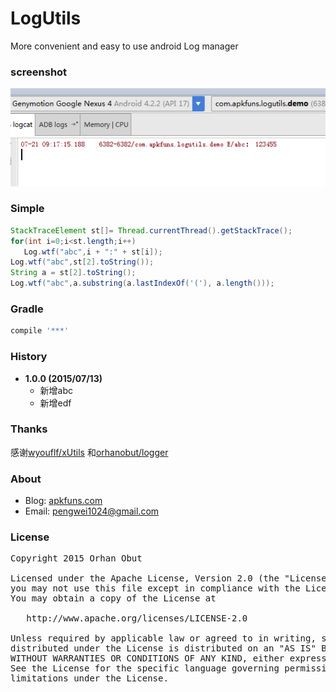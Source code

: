# LogUtils
More convenient and easy to use android Log manager

### screenshot
![截图](screenshot/screenshot01.png)

### Simple
```java
StackTraceElement st[]= Thread.currentThread().getStackTrace();
for(int i=0;i<st.length;i++)
   Log.wtf("abc",i + ":" + st[i]);
Log.wtf("abc",st[2].toString());
String a = st[2].toString();
Log.wtf("abc",a.substring(a.lastIndexOf('('), a.length()));
```

### Gradle

```groovy
compile '***'
```

### History

* **1.0.0 (2015/07/13)**
    - 新增abc
    - 新增edf

### Thanks
感谢[wyouflf/xUtils](https://github.com/wyouflf/xUtils) 和[orhanobut/logger](https://github.com/orhanobut/logger)

### About
* Blog: [apkfuns.com](http://apkfuns.com)
* Email: [pengwei1024@gmail.com](http://mail.qq.com/cgi-bin/qm_share?t=qm_mailme&email=pengwei1024@gmail.com)

### License
<pre>
Copyright 2015 Orhan Obut

Licensed under the Apache License, Version 2.0 (the "License");
you may not use this file except in compliance with the License.
You may obtain a copy of the License at

   http://www.apache.org/licenses/LICENSE-2.0

Unless required by applicable law or agreed to in writing, software
distributed under the License is distributed on an "AS IS" BASIS,
WITHOUT WARRANTIES OR CONDITIONS OF ANY KIND, either express or implied.
See the License for the specific language governing permissions and
limitations under the License.
</pre>

